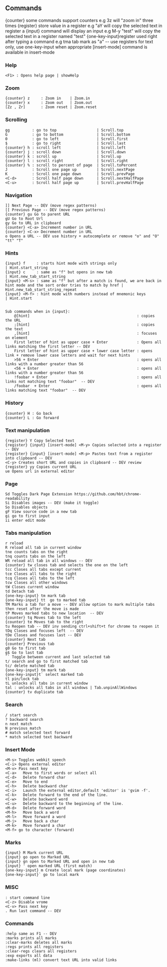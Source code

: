 ## Commands ##

{counter} some commands support counters e.g 3z will "zoom in" three times
{register} store value in a register e.g "aY will copy the selected text in register a
{input} command will display an input e.g M-y "test" will copy the selected text in a register named "test"
{one-key-input}register used right after typing a command e.g tma tab mark as "a" -- use registers for text only, use one-key-input when appropriate
[insert-mode] command is available in insert-mode

### Help ###
    <F1> : Opens help page | showHelp


### Zoom ###
    {counter} z     : Zoom in    | Zoom.in
    {counter} x     : Zoom out   | Zoom.out
    [Zz , Zr]       : Zoom reset | Zoom.reset



### Scrolling ###
    gg          : go to top                  | Scroll.top
    G           : go to bottom               | Scroll.bottom
    0           : go to left                 | Scroll.first
    $           : go to right                | Scroll.last
    {counter} h : scroll left                | Scroll.left
    {counter} j : scroll down                | Scroll.down
    {counter} k : scroll up                  | Scroll.up
    {counter} l : scroll right               | Scroll.right
    {counter} % : scroll to percent of page  | Scroll.toPercent
    J           : Scroll one page up         | Scroll.nextPage
    K           : Scroll one page down       | Scroll.prevPage
    <C-d>       : Scroll half page down      | Scroll.nextHalfPage
    <C-u>       : Scroll half page up        | Scroll.prevHalfPage


### Navigation ###
    ]] Next Page -- DEV (move regex patterns)
    [[ Previous Page -- DEV (move regex patterns)
    {counter} gu Go to parent URL
    gU Go to Root Url
    gy Go to URL in clipboard
    {counter} <C-a> Increment number in URL
    {counter} <C-x> Decrement number in URL
    o Opens a URL -- DEV use history + autocomplete or remove "o" and "O" "tt" "T"

### Hints ###
    {input} f     : starts hint mode with strings only                                                                         | Hint.start_string
    {input} c     : same as "f" but opens in new tab                                                                           | Hint.new_tab_start_string
    {input} <M-s> : same as "f" but after a match is found, we are back in hint mode and the sort order tries to match by href | Hint.new_tab_start_string_repeat
    {input} <M-f> : hint mode with numbers instead of mnemonic keys                                                            | Hint.start


    Sub commands when in {input}:
        @[hint]                                                : copies the URL
        ;[hint]                                                : copies the text
        ,[hint]                                                : focuses on element
        First letter of hint as upper case + Enter             : Opens all links matching the first letter -- DEV
        First letter of hint as upper case + lower case letter : opens link + remove lower case letters and wait for next hints
        >56 + Enter                                            : opens all links with a number greater than 56
        <56 + Enter                                            : opens all links with a number greater than 56
        !foobar + Enter                                        : opens all links not matching text "foobar"  -- DEV
        /foobar  + Enter                                       : opens all links matching text "foobar"  -- DEV


### History ###
    {counter} H : Go back
    {counter} L : Go forward


### Text manipulation ###
    {register} Y Copy Selected text
    {register} {input} [insert-mode] <M-y> Copies selected into a register -- DEV
    {register} {input} [insert-mode] <M-p> Pastes text from a register into clipboard -- DEV
    <C-y> Creates short URL and copies in clipboard -- DEV review
    {register} yy Copies current URL
    ue Opens url in external editor


### Page ###
    Sd Toggles Dark Page Extension https://github.com/hbt/chrome-readability
    Si Disables images -- DEV (make it toggle)
    So Disables objects
    gF View source code in a new tab
    gi go to first input
    ii enter edit mode


### Tabs manipulation ###
    r reload
    R reload all tab in current window
    tne counts tabs on the right
    tnq counts tabs on the left
    WR reload all tab in all windows -- DEV
    {counter} tw closes tab and selects the one on the left
    tcc Closes all tabs except current
    tce Closes all tabs to the right
    tcq Closes all tabs to the left
    tcw Closes all other windows
    tW Closes current window
    td Detach tab
    {one-key-input} tm mark tab
    {one-key-input} tt  go to marked tab
    TM Marks a tab for a move -- DEV allow option to mark multiple tabs then reset after the move is made
    tP Moves marked tabs to new location  -- DEV
    {counter} tq Moves tab to the left
    {counter} te Moves tab to the right
    tu Reopen tab -- DEV inv sending ctrl+shift+t for chrome to reopen it
    tDq Closes and focuses left  -- DEV
    tDe Closes and focuses last -- DEV
    {counter} Next tab
    {counter} Previous tab
    g0 Go to first tab
    g$ Go to last tab
    `` Toggle between current and last selected tab
    t/ search and go to first matched tab
    tc/ delete matched tab
    {one-key-input} tm mark tab
    {one-key-input}t` select marked tab
    tl pin/lock tab
    tL unlocks all tabs in current window 
    tal : unlocks all tabs in all windows | Tab.unpinAllWindows
    {counter} tv duplicate tab


### Search ###
    / start search
    ? backward search
    n next match
    N previous match
    # match selected text forward
    * match selected text backward


### Insert Mode ###
    <M-s> Toggles webkit speech
    <C-i> Opens external editor
    <M-v> Pass next key
    <C-a>   Move to first words or select all
    <C-d>   Delete forward char
    <C-e>   Move to end
    <C-h>   Delete backward char
    <C-i>   Launch the external editor,default 'editor' is 'gvim -f'.
    <C-k>   Delete forward to the end of the line.
    <C-w>   Delete backward word
    <C-u>   Delete backward to the beginning of the line.
    <M-d>   Delete forward word
    <M-h>   Move back a word
    <M-l>   Move forward a word
    <M-j>   Move back a char
    <M-k>   Move forward a char
    <M-f> go to character (forward)


### Marks ###
    {input} M Mark current URL
    {input} go open to Marked URL
    {input} gn open to Marked URL and open in new tab
    {input} ' open marked URL (first match)
    {one-key-input} m Create local mark (page coordinates)
    {one-key-input}` go to local mark


### MISC ###
    : start command line
    <C-z> Disable vrome
    <C-v> Pass next key
    . Run last command -- DEV


### Commands ###
    :help same as F1 -- DEV
    :marks prints all marks
    :clear-marks deletes all marks
    :regs prints all registers
    :clear-regs clears all registers
    :exp exports all data
    :make-links (ml) convert text URL into valid links
